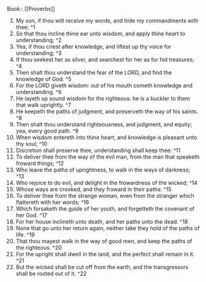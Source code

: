  Book:: [[Proverbs]]
 1. My son, if thou wilt receive my words, and hide my commandments with thee; ^1
 2. So that thou incline thine ear unto wisdom, and apply thine heart to understanding; ^2
 3. Yea, if thou criest after knowledge, and liftest up thy voice for understanding; ^3
 4. If thou seekest her as silver, and searchest for her as for hid treasures; ^4
 5. Then shalt thou understand the fear of the LORD, and find the knowledge of God. ^5
 6. For the LORD giveth wisdom: out of his mouth cometh knowledge and understanding. ^6
 7. He layeth up sound wisdom for the righteous: he is a buckler to them that walk uprightly. ^7
 8. He keepeth the paths of judgment, and preserveth the way of his saints. ^8
 9. Then shalt thou understand righteousness, and judgment, and equity; yea, every good path. ^9
 10. When wisdom entereth into thine heart, and knowledge is pleasant unto thy soul; ^10
 11. Discretion shall preserve thee, understanding shall keep thee: ^11
 12. To deliver thee from the way of the evil man, from the man that speaketh froward things; ^12
 13. Who leave the paths of uprightness, to walk in the ways of darkness; ^13
 14. Who rejoice to do evil, and delight in the frowardness of the wicked; ^14
 15. Whose ways are crooked, and they froward in their paths: ^15
 16. To deliver thee from the strange woman, even from the stranger which flattereth with her words; ^16
 17. Which forsaketh the guide of her youth, and forgetteth the covenant of her God. ^17
 18. For her house inclineth unto death, and her paths unto the dead. ^18
 19. None that go unto her return again, neither take they hold of the paths of life. ^19
 20. That thou mayest walk in the way of good men, and keep the paths of the righteous. ^20
 21. For the upright shall dwell in the land, and the perfect shall remain in it. ^21
 22. But the wicked shall be cut off from the earth, and the transgressors shall be rooted out of it. ^22
